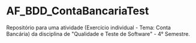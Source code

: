 # AF_BDD_ContaBancariaTest
Repositório para uma atividade (Exercício individual - Tema: Conta Bancária) da disciplina de "Qualidade e Teste de Software" -  4° Semestre.

